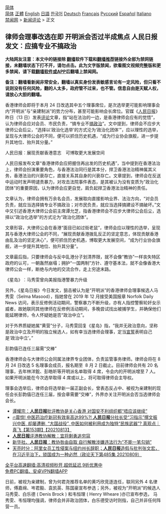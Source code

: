  <!-- 面包屑导航 --> <div class="breadcrumb"><!-- GTranslate: https://gtranslate.io/ -->  <div class="switcher notranslate">  <div class="selected">  <a href="#" onclick="return false;"> 简体</a>  </div>  <div class="option">  <a href="https://www.bannedbook.org" onclick="doGTranslate('zh-CN|zh-CN');jQuery('div.switcher div.selected a').html(jQuery(this).html());return false;" title="简体中文" class="nturl selected"> 简体</a>  <a href="https://www.bannedbook.org/zh-tw/" onclick="doGTranslate('zh-CN|zh-TW');jQuery('div.switcher div.selected a').html(jQuery(this).html());return false;" title="繁體中文" class="nturl"> 正體</a>  <a href="https://www.bannedbook.org/en/" onclick="doGTranslate('zh-CN|en');jQuery('div.switcher div.selected a').html(jQuery(this).html());return false;" title="English" class="nturl"> English</a>  <a href="https://www.bannedbook.org/ja/" onclick="doGTranslate('zh-CN|ja');jQuery('div.switcher div.selected a').html(jQuery(this).html());return false;" title="日本語" class="nturl"> 日語</a>  <a href="https://www.bannedbook.org/ko/" onclick="doGTranslate('zh-CN|ko');jQuery('div.switcher div.selected a').html(jQuery(this).html());return false;" title="한국어" class="nturl"> 한국어</a>  <a href="https://www.bannedbook.org/de/" onclick="doGTranslate('zh-CN|de');jQuery('div.switcher div.selected a').html(jQuery(this).html());return false;" title="Deutsch" class="nturl"> Deutsch</a>  <a href="https://www.bannedbook.org/fr/" onclick="doGTranslate('zh-CN|fr');jQuery('div.switcher div.selected a').html(jQuery(this).html());return false;" title="Français" class="nturl"> Français</a>  <a href="https://www.bannedbook.org/ru/" onclick="doGTranslate('zh-CN|ru');jQuery('div.switcher div.selected a').html(jQuery(this).html());return false;" title="Русский" class="nturl"> Русский</a>  <a href="https://www.bannedbook.org/es/" onclick="doGTranslate('zh-CN|es');jQuery('div.switcher div.selected a').html(jQuery(this).html());return false;" title="Español" class="nturl"> Español</a>  <a href="https://www.bannedbook.org/it/" onclick="doGTranslate('zh-CN|it');jQuery('div.switcher div.selected a').html(jQuery(this).html());return false;" title="Italiano" class="nturl"> Italiano</a>  </div>  </div>      <div class='breadcrumb-sub'><!-- Breadcrumb NavXT 6.3.0 --> <a href="https://www.bannedbook.org/" class="home">禁闻网</a> &gt; <a href="https://www.bannedbook.org/bnews/comments/" class="category">新闻评论</a> &gt; 正文</div></div><h2>律师会理事改选在即 开明派会否过半成焦点 人民日报发文︰应搞专业不搞政治</h2> <p class="notice"><b>大陆网友注意：本文中的链接除 <a href="https://github.com/bannedbook/fanqiang" >翻墙</a>软件下载和<a href="https://github.com/killgcd/justmysocks/blob/master/README.md">翻墙推荐</a>链接外全部为禁网链接，未翻墙状态下打不开，请勿点击。此为文字版禁闻，欲看图文视频完整版和更多禁闻，请下载<a href="https://github.com/bannedbook/fanqiang">翻墙软件或APP</a>后翻墙上禁闻网。</p><p>备注：翻墙看新闻非常安全，翻墙以真实身份发表敏感言论有一定风险，但只看不说则没有任何风险，翻的人太多，政府管不过来，也不管。信息自由是天赋人权，请放心大胆的翻墙。</b></p>  <div class="entry">  <p>香港律师会即将于本月 24 日改选其中五个理事席位，是次选举更可能影响理事会内“开明派”与“亲建制派”的势力分布，甚至可能影响会长席位。官媒《<span class='wp_keywordlink'><a href="https://www.bannedbook.org/forum2/topic109.html" title="透视人民日报" target="_blank">人民日报</a></span>》昨日（13 日）发表<span class='wp_keywordlink_affiliate'><a href="https://www.bannedbook.org/bnews/comments/" title="新闻评论" target="_blank">评论</a></span>文章，指“站在法治的一边，是香港律师会应有的觉悟”，认为律师会应对会员、市民负责，“搞专业不<span class='wp_keywordlink'><a href="https://www.bannedbook.org/forum11/topic331.html" title="禁片：搞政治" target="_blank">搞政治</a></span>”。文中提到，律师会不应步大律师公会后尘，“选择以‘政治化选举’的方式沦为‘政治化团体’”，应以理性的选举，呈现与大律师公会的不同，便可以抓住历史机遇，“成为行业协会旗舰，进一步提升其地位、抬升其分量。”</p> <p>人民日报︰展现贡献香港意志　可博取更大发展空间</p> <p>人民日报发布文章“香港律师会应把握住再出发的历史机遇”，当中提到在香港法治上，律师会扮演重要角色，与香港法治同行是其本分，捍卫香港法治精神属其义务，香港法治的兴衰存亡，直接关系其自身的兴衰存亡。文章提到，律师会在反送中运动时发声明谴责暴力，对攻击法院事件表态，是其被认为没有变质为“政治化团体”的重要原因，认为律师会应更自觉，肩负起捍卫香港法治精神的责任。</p>  <p>文章认为，律师会拥有万余名会员，发展取向直接影响业界、法治方向，“对会员负责，就应当选择搞专业不搞政治；对市民负责，就应当选择搞建设不搞破坏。”文中又引述香港大律师公会前主席谭允芝，指香港律师会不应步大律师公会后尘，选择以“政治化选举”的方式沦为“政治化团体”。</p> <p>文章形容，大律师公会在香港“面目已如过街老鼠”，律师会应以理性的选举，呈现其与香港大律师公会的不同，“展现贡献香港拨乱反正的坚定意志，体现贡献香港由乱及治的坚定决心”，便可抓住历史机遇，博取更大发展空间，“成为行业协会旗舰，进一步提升其地位、抬升其分量”。</p> <p>文章最后指，只要律师会与反中乱港分子划清界限，就不会像“教协”一样丧失特区政府的认可，一朝轰然崩塌；拥护“一国两制”方针、遵守基本法，就不会像香港大律师公会一样，断绝与内地的交流合作，走上穷途末路。</p>  <p>《星岛》︰马秀雯曾向美报指港警暴力升级</p> <p>另外，《星岛日报》今日发文，狙击被认为是“开明派”的香港律师会理事候选人马秀雯（Selma Masood），指她曾在 2019 年 12 月接受美国报章 Norfolk Daily News 访问，表示反修例活动期间，警察暴力不断升级，亦有人指控警察轮奸女示威者，故她联同其他律师在反修例活动期间，多晚尝试找出被捕学生，并确保他们能延聘律师，令人怀疑她是否“政治中立”。</p> <p>对于外界质疑她属“黄营”分子，马秀雯回复《星岛》指，“我并无政治意向，坚称是政治中立及开明的独立候选人，如有幸当选律师会理事，定当<span class='wp_keywordlink'><a href="https://www.bannedbook.org/forum5/topic17.html" title="宣誓与预言" target="_blank">宣誓</a></span>表明自己是‘政治中立’。”</p>  <p>彭韵僖已连任三届需“交棒”</p> <p>香港律师会与大律师公会同属法律界专业团体，负责监管事务律师。律师会将在 8 月 24 日改选 5 名理事会成员，报名期至  8 月 2 日截止。目前律师会共有 20 名理事，去年林洋鋐、彭皓昕等开明派名单取得 4 席，令会内的开明派增至 7 人。如果开明派能在今次选举取得 4 席或以上，将可取得律师会主导权。</p> <p>理事会选举后，律师会将选举新一届正副会长，曾表态反占中、被视为亲建制的现任会长彭韵僖已连任三届，按会章需要“交棒”，外界亦关注开明派会否当选律师会会长。</p>  <ul class='op-related-articles' title='相关阅读'> <li><a href='https://www.bannedbook.org/bnews/comments/20210814/1606309.html' target='_blank'>谭耀宗：<b>人民日报</b>批评教协是关心香港 对国安不利组织都“唔应该继续”</a></li> <li><a href='https://www.bannedbook.org/bnews/bannedvideo/20210813/1605735.html' target='_blank'>🔥震惊! 中医药治疗新冠有效率高达99%?! <b>人民日报</b>分社长受“习指示”撰文振兴中医, 却屡遭删, “大国战役”, 中医如何被利用成为独特“民族武器”? 真观点｜真飞【第153期】【20210813】</a></li> <li><a href='https://www.bannedbook.org/bnews/baitai/20210811/1604521.html' target='_blank'><b>人民日报</b>评港教协解散：宜将剩勇追穷寇</a></li> <li><a href='https://www.bannedbook.org/bnews/comments/20210811/1604429.html' target='_blank'>新华社、<b>人民日报</b>：教协咎由自取 自行解散涉嫌违法行为“不能一笔勾销”</a></li> <li><a href='https://www.bannedbook.org/bnews/cbnews/20210811/1604222.html' target='_blank'>天亮时分：阿里女员工性侵案与纽约州长辞职；<b>人民日报</b>造假与批判张文宏，在习近平治下，锁国成为一种必然（政论天下第485集 20210809）</a></li> </ul> <p class="texttj"> <a href="https://github.com/bannedbook/fanqiang/wiki/V2ray%E6%9C%BA%E5%9C%BA" target="_blank">全平台高速翻墙:高清视频秒开,超低延迟,9折优惠中</a><br/> <a href="https://github.com/bannedbook/fanqiang/wiki/%E7%A6%81%E9%97%BB%E7%BD%91%E5%AE%89%E5%8D%93%E7%BF%BB%E5%A2%99%E6%96%B0%E9%97%BBAPP" target="_blank">免费PC翻墙、安卓VPN翻墙APP</a></p><p>日前，被视为亲建制，曾为何君尧推荐名单的黄巧欣竞逐连任，联同另外 4 名律师，傅嘉绵、岑君毅、袁凯英、陈国豪宣布参选；另外，被视为“开明派”的候选人马秀雯、白乐德 ( Denis Brock ) 和韦恒理 ( Henry Wheare )亦已宣布参选， 马秀雯、韦恒理均强调，律师会并非政治团体，白乐德受访时则指，自己并非任何阵营一员。</p><a name='sharetosocial'></a>  <div style="margin-bottom:5px;padding-bottom:5px;clear:both"> <div id="archive-pix-1" class="banner-ads"> <!-- AuctionX Display platform tag START --> <div id="26318x728x90x621x_ADSLOT2" clicktrack="%%CLICK_URL_ESC%%"></div> <!-- AuctionX Display platform tag END --> </div> <div id="archive-pix-2" class="banner-ads"> <!-- AuctionX Display platform tag START --> <div id="26315x300x250x621x_ADSLOT2" clicktrack="%%CLICK_URL_ESC%%"></div> <!-- AuctionX Display platform tag END --> </div> </div>  <div id="archive-pix-1" class="banner-ads"> <!-- AuctionX Display platform tag START --> <div id="26318x728x90x621x_ADSLOT3" clicktrack="%%CLICK_URL_ESC%%"></div> <!-- AuctionX Display platform tag END --> </div> </div><!--END ENTRY--> 